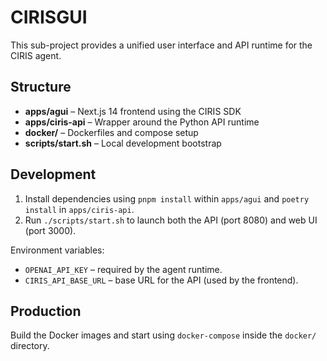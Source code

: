 # CIRISGUI

This sub-project provides a unified user interface and API runtime for the CIRIS agent.

## Structure

- **apps/agui** – Next.js 14 frontend using the CIRIS SDK
- **apps/ciris-api** – Wrapper around the Python API runtime
- **docker/** – Dockerfiles and compose setup
- **scripts/start.sh** – Local development bootstrap

## Development

1. Install dependencies using `pnpm install` within `apps/agui` and `poetry install` in `apps/ciris-api`.
2. Run `./scripts/start.sh` to launch both the API (port 8080) and web UI (port 3000).

Environment variables:
- `OPENAI_API_KEY` – required by the agent runtime.
- `CIRIS_API_BASE_URL` – base URL for the API (used by the frontend).

## Production

Build the Docker images and start using `docker-compose` inside the `docker/` directory.
